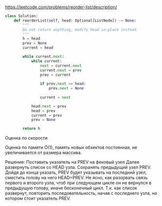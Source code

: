 https://leetcode.com/problems/reorder-list/description/

```python
class Solution:
    def reorderList(self, head: Optional[ListNode]) -> None:
        """
        Do not return anything, modify head in-place instead.
        """
        h = head
        prev = None
        current = head

        while current.next:
            while current:
                next = current.next
                current.next = prev
                prev = current
                
                if prev.next == head:
                    prev.next = None
                
                current = next

            head.next = prev
            head = prev
            current = prev
            prev = None

        return h
```

Оценка по скорости

Оценка по памяти O(1), память новых обхектов постоянная, 
не увеличивается от размера массива.

Решение:
Поставить указатель на PREV на фековый узел
Далее развернуть список со HEAD узла. Сохранять предыдущий узел PREV.
Дойдя до конца указать, PREV будет указывать на последний узел, 
сместить голову на него HEAD=PREV.
Не ясно, как разорвать связь первого и второго узла, 
чтоб при следующем цикле он не вернулся в предыдущую голову, иначе бесконечный цикл.
Т.к. как список развернут, повторить последовательность, начав с последнего узла, 
на котором стоит указатель PREV.
